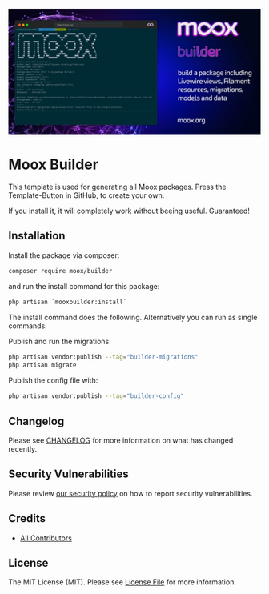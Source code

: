 ![Moox Builder](https://github.com/mooxphp/moox/raw/main/_other/art/banner/builder.jpg)

# Moox Builder

This template is used for generating all Moox packages. Press the Template-Button in GitHub, to create your own.

If you install it, it will completely work without beeing useful. Guaranteed!

## Installation

Install the package via composer:

```bash
composer require moox/builder
```

and run the install command for this package:

```bash
php artisan `mooxbuilder:install`
```

The install command does the following. Alternatively you can run as single commands.

Publish and run the migrations:

```bash
php artisan vendor:publish --tag="builder-migrations"
php artisan migrate
```

Publish the config file with:

```bash
php artisan vendor:publish --tag="builder-config"
```

## Changelog

Please see [CHANGELOG](CHANGELOG.md) for more information on what has changed recently.

## Security Vulnerabilities

Please review [our security policy](https://github.com/mooxphp/moox/security/policy) on how to report security vulnerabilities.

## Credits

-   [All Contributors](../../contributors)

## License

The MIT License (MIT). Please see [License File](LICENSE.md) for more information.
